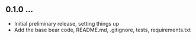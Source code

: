 ## 0.1.0 ...

 * Initial preliminary release, setting things up
 * Add the base bear code, README.md, .gitignore, tests, requirements.txt
